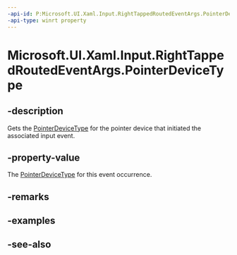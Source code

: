 ```yaml
---
-api-id: P:Microsoft.UI.Xaml.Input.RightTappedRoutedEventArgs.PointerDeviceType
-api-type: winrt property
---
```


<!-- Property syntax
public Windows.Devices.Input.PointerDeviceType PointerDeviceType { get; }
-->

# Microsoft.UI.Xaml.Input.RightTappedRoutedEventArgs.PointerDeviceType

## -description
Gets the [PointerDeviceType](/uwp/api/windows.devices.input.pointerdevicetype) for the pointer device that initiated the associated input event.

## -property-value
The [PointerDeviceType](/uwp/api/windows.devices.input.pointerdevicetype) for this event occurrence.

## -remarks

## -examples

## -see-also
